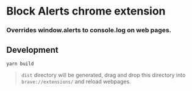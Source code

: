 # Block Alerts chrome extension

### Overrides window.alerts to console.log on web pages.

## Development

```shell
yarn build
```

> `dist` directory will be generated, drag and drop this directory into `brave://extensions/` and reload webpages.
